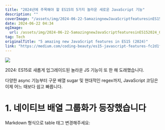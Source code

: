 ```yaml
---
title: "2024년에 주목해야 할 ES15의 5가지 놀라운 새로운 JavaScript 기능"
description: ""
coverImage: "/assets/img/2024-06-22-5amazingnewJavaScriptfeaturesinES152024_0.png"
date: 2024-06-22 04:34
ogImage: 
  url: /assets/img/2024-06-22-5amazingnewJavaScriptfeaturesinES152024_0.png
tag: Tech
originalTitle: "5 amazing new JavaScript features in ES15 (2024)"
link: "https://medium.com/coding-beauty/es15-javascript-features-fc2d1f7a00ce"
---
```



<img src="/assets/img/2024-06-22-5amazingnewJavaScriptfeaturesinES152024_0.png" />

2024: ES15로 새롭게 업그레이드된 놀라운 JS 기능이 또 한 해 도래했습니다.

다양한 async 기능부터 구문 배열 sugar 및 현대적인 regex까지, JavaScript 코딩은 이제 어느 때보다 쉽고 빠릅니다.

# 1. 네이티브 배열 그룹화가 등장했습니다

<div class="content-ad"></div>

Markdown 형식으로 table 태그 변경해주세요: